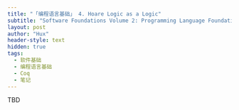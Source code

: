 ```yaml
---
title: "「编程语言基础」 4. Hoare Logic as a Logic"
subtitle: "Software Foundations Volume 2: Programming Language Foundations - Chapter 04"
layout: post
author: "Hux"
header-style: text
hidden: true
tags:
  - 软件基础
  - 编程语言基础
  - Coq
  - 笔记
---
```


TBD
